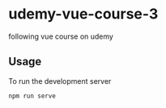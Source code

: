 # udemy-vue-course-3

following vue course on udemy

## Usage

To run the development server

```
npm run serve
```
